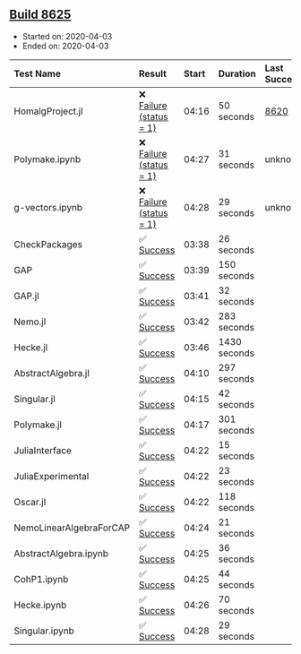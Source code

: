 ## [Build 8625](https://oscarci.mathematik.uni-kl.de/job/oscar/8625/)

* Started on: 2020-04-03
* Ended on: 2020-04-03

| Test Name    | Result | Start | Duration | Last Success | First Failure |
|:-------------|:-------|:------|:---------|:-------------|:--------------|
| HomalgProject.jl | ❌ [Failure (status = 1)](https://oscarci.mathematik.uni-kl.de/job/oscar/8625/artifact/logs/build-8625/HomalgProject.jl.log) | 04:16 | 50 seconds | [8620](https://oscarci.mathematik.uni-kl.de/job/oscar/8620/) | [8621](https://oscarci.mathematik.uni-kl.de/job/oscar/8621/) |
| Polymake.ipynb | ❌ [Failure (status = 1)](https://oscarci.mathematik.uni-kl.de/job/oscar/8625/artifact/logs/build-8625/Polymake.ipynb.log) | 04:27 | 31 seconds | unknown | unknown |
| g-vectors.ipynb | ❌ [Failure (status = 1)](https://oscarci.mathematik.uni-kl.de/job/oscar/8625/artifact/logs/build-8625/g-vectors.ipynb.log) | 04:28 | 29 seconds | unknown | unknown |
| CheckPackages | ✅ [Success](https://oscarci.mathematik.uni-kl.de/job/oscar/8625/artifact/logs/build-8625/CheckPackages.log) | 03:38 | 26 seconds |  |  |
| GAP | ✅ [Success](https://oscarci.mathematik.uni-kl.de/job/oscar/8625/artifact/logs/build-8625/GAP.log) | 03:39 | 150 seconds |  |  |
| GAP.jl | ✅ [Success](https://oscarci.mathematik.uni-kl.de/job/oscar/8625/artifact/logs/build-8625/GAP.jl.log) | 03:41 | 32 seconds |  |  |
| Nemo.jl | ✅ [Success](https://oscarci.mathematik.uni-kl.de/job/oscar/8625/artifact/logs/build-8625/Nemo.jl.log) | 03:42 | 283 seconds |  |  |
| Hecke.jl | ✅ [Success](https://oscarci.mathematik.uni-kl.de/job/oscar/8625/artifact/logs/build-8625/Hecke.jl.log) | 03:46 | 1430 seconds |  |  |
| AbstractAlgebra.jl | ✅ [Success](https://oscarci.mathematik.uni-kl.de/job/oscar/8625/artifact/logs/build-8625/AbstractAlgebra.jl.log) | 04:10 | 297 seconds |  |  |
| Singular.jl | ✅ [Success](https://oscarci.mathematik.uni-kl.de/job/oscar/8625/artifact/logs/build-8625/Singular.jl.log) | 04:15 | 42 seconds |  |  |
| Polymake.jl | ✅ [Success](https://oscarci.mathematik.uni-kl.de/job/oscar/8625/artifact/logs/build-8625/Polymake.jl.log) | 04:17 | 301 seconds |  |  |
| JuliaInterface | ✅ [Success](https://oscarci.mathematik.uni-kl.de/job/oscar/8625/artifact/logs/build-8625/JuliaInterface.log) | 04:22 | 15 seconds |  |  |
| JuliaExperimental | ✅ [Success](https://oscarci.mathematik.uni-kl.de/job/oscar/8625/artifact/logs/build-8625/JuliaExperimental.log) | 04:22 | 23 seconds |  |  |
| Oscar.jl | ✅ [Success](https://oscarci.mathematik.uni-kl.de/job/oscar/8625/artifact/logs/build-8625/Oscar.jl.log) | 04:22 | 118 seconds |  |  |
| NemoLinearAlgebraForCAP | ✅ [Success](https://oscarci.mathematik.uni-kl.de/job/oscar/8625/artifact/logs/build-8625/NemoLinearAlgebraForCAP.log) | 04:24 | 21 seconds |  |  |
| AbstractAlgebra.ipynb | ✅ [Success](https://oscarci.mathematik.uni-kl.de/job/oscar/8625/artifact/logs/build-8625/AbstractAlgebra.ipynb.log) | 04:25 | 36 seconds |  |  |
| CohP1.ipynb | ✅ [Success](https://oscarci.mathematik.uni-kl.de/job/oscar/8625/artifact/logs/build-8625/CohP1.ipynb.log) | 04:25 | 44 seconds |  |  |
| Hecke.ipynb | ✅ [Success](https://oscarci.mathematik.uni-kl.de/job/oscar/8625/artifact/logs/build-8625/Hecke.ipynb.log) | 04:26 | 70 seconds |  |  |
| Singular.ipynb | ✅ [Success](https://oscarci.mathematik.uni-kl.de/job/oscar/8625/artifact/logs/build-8625/Singular.ipynb.log) | 04:28 | 29 seconds |  |  |

